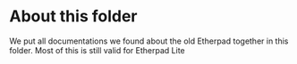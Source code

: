 # About this folder
We put all documentations we found about the old Etherpad together in this folder. Most of this is still valid for Etherpad Lite